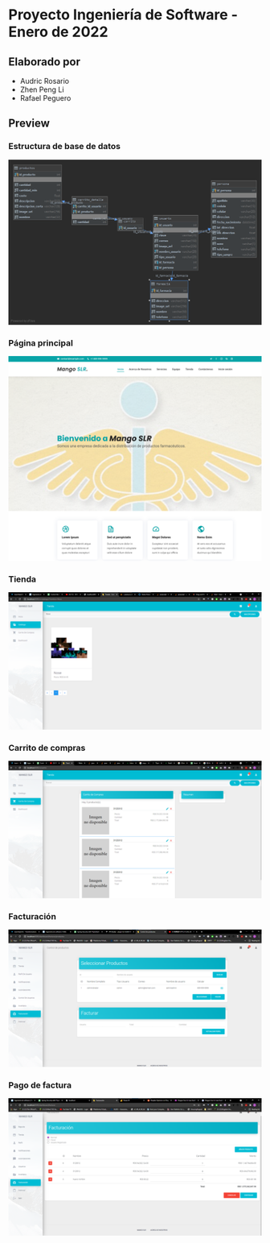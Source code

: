 # Proyecto Ingeniería de Software - Enero de 2022

## Elaborado por

- Audric Rosario
- Zhen Peng Li
- Rafael Peguero

## Preview

### Estructura de base de datos
![estructura de datos](readme/database-structure.png)

### Página principal
![estructura de datos](readme/main-page.png)

### Tienda
![estructura de datos](readme/tienda.png)

### Carrito de compras
![estructura de datos](readme/carrito-compras.png)

### Facturación
![estructura de datos](readme/control.png)

### Pago de factura
![estructura de datos](readme/facturacion.png)

